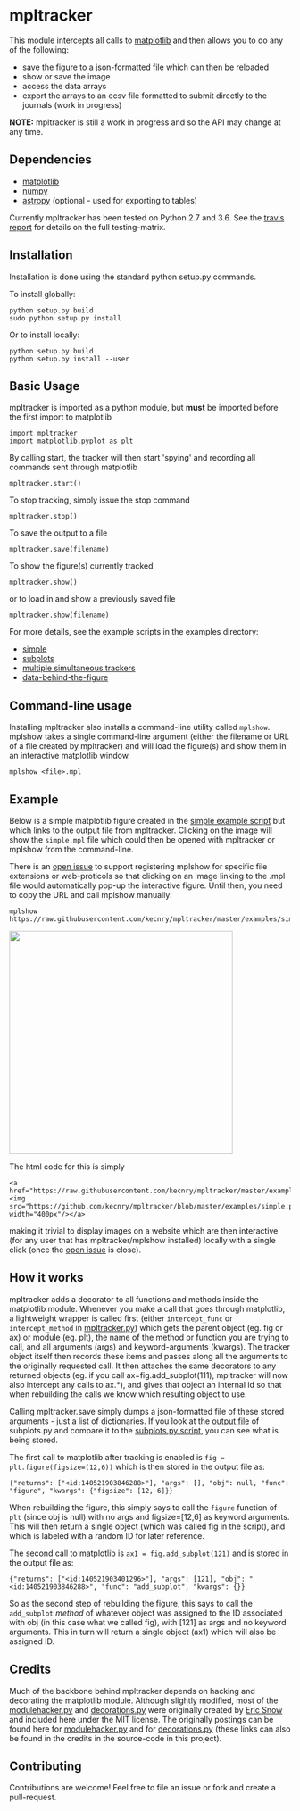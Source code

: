 # mpltracker

This module intercepts all calls to [matplotlib](https://github.com/matplotlib/matplotlib) and then allows you to do any of the following:
* save the figure to a json-formatted file which can then be reloaded
* show or save the image
* access the data arrays
* export the arrays to an ecsv file formatted to submit directly to the journals (work in progress)

**NOTE:** mpltracker is still a work in progress and so the API may change at any time.

## Dependencies

* [matplotlib](https://github.com/matplotlib/matplotlib)
* [numpy](https://github.com/numpy/numpy)
* [astropy](https://github.com/astropy/astropy) (optional - used for exporting to tables)

Currently mpltracker has been tested on Python 2.7 and 3.6.  See the [travis report](https://travis-ci.org/kecnry/mpltracker) for details on the full testing-matrix.

## Installation

Installation is done using the standard python setup.py commands.

To install globally:
```
python setup.py build
sudo python setup.py install
```

Or to install locally:
```
python setup.py build
python setup.py install --user
```

## Basic Usage

mpltracker is imported as a python module, but **must** be imported before the first import to matplotlib

```
import mpltracker
import matplotlib.pyplot as plt
```

By calling start, the tracker will then start 'spying' and recording all commands sent through matplotlib

```
mpltracker.start()
```

To stop tracking, simply issue the stop command

```
mpltracker.stop()
```

To save the output to a file

```
mpltracker.save(filename)
```

To show the figure(s) currently tracked

```
mpltracker.show()
```

or to load in and show a previously saved file

```
mpltracker.show(filename)
```

For more details, see the example scripts in the examples directory:
* [simple](https://github.com/kecnry/mpltracker/blob/master/examples/simple.py)
* [subplots](https://github.com/kecnry/mpltracker/blob/master/examples/subplots.py)
* [multiple simultaneous trackers](https://github.com/kecnry/mpltracker/blob/master/examples/multiple_trackers.py)
* [data-behind-the-figure](https://github.com/kecnry/mpltracker/blob/master/examples/data_behind_figure.py)

## Command-line usage

Installing mpltracker also installs a command-line utility called `mplshow`.  mplshow takes a single command-line argument (either the filename or URL of a file created by mpltracker) and will load the figure(s) and show them in an interactive matplotlib window.

```
mplshow <file>.mpl
```

## Example

Below is a simple matplotlib figure created in the [simple example script](https://github.com/kecnry/mpltracker/blob/master/examples/simple.py) but which links to the output file from mpltracker.  Clicking on the image will show the `simple.mpl` file which could then be opened with mpltracker or mplshow from the command-line.

There is an [open issue](https://github.com/kecnry/mpltracker/issues/1) to support registering mplshow for specific file extensions or web-proticols so that clicking on an image linking to the .mpl file would automatically pop-up the interactive figure.  Until then, you need to copy the URL and call mplshow manually:

```
mplshow https://raw.githubusercontent.com/kecnry/mpltracker/master/examples/simple.mpl
```

<a href="https://raw.githubusercontent.com/kecnry/mpltracker/master/examples/simple.mpl"><img src="https://github.com/kecnry/mpltracker/blob/master/examples/simple.png" width="400px"/></a>

The html code for this is simply

```
<a href="https://raw.githubusercontent.com/kecnry/mpltracker/master/examples/simple.mpl"><img src="https://github.com/kecnry/mpltracker/blob/master/examples/simple.png" width="400px"/></a>
```

making it trivial to display images on a website which are then interactive (for any user that has mpltracker/mplshow installed) locally with a single click (once the [open issue](https://github.com/kecnry/mpltracker/issues/1) is close).

## How it works

mpltracker adds a decorator to all functions and methods inside the matplotlib module.  Whenever you make a call that goes through matplotlib, a lightweight wrapper is called first (either `intercept_func` or `intercept_method` in [mpltracker.py](https://github.com/kecnry/mpltracker/blob/master/mpltracker/mpltracker.py)) which gets the parent object (eg. fig or ax) or module (eg. plt), the name of the method or function you are trying to call, and all arguments (args) and keyword-arguments (kwargs).  The tracker object itself then records these items and passes along all the arguments to the originally requested call.  It then attaches the same decorators to any returned objects (eg. if you call ax=fig.add_subplot(111), mpltracker will now also intercept any calls to ax.\*), and gives that object an internal id so that when rebuilding the calls we know which resulting object to use.

Calling mpltracker.save simply dumps a json-formatted file of these stored arguments - just a list of dictionaries.  If you look at the [output file](https://github.com/kecnry/mpltracker/blob/master/examples/subplots.mpl) of subplots.py and compare it to the [subplots.py script](https://github.com/kecnry/mpltracker/blob/master/examples/subplots.py), you can see what is being stored.

The first call to matplotlib after tracking is enabled is `fig = plt.figure(figsize=(12,6))` which is then stored in the output file as:

```
{"returns": ["<id:140521903846288>"], "args": [], "obj": null, "func": "figure", "kwargs": {"figsize": [12, 6]}}
```

When rebuilding the figure, this simply says to call the `figure` function of `plt` (since obj is null) with no args and figsize=[12,6] as keyword arguments.  This will then return a single object (which was called fig in the script), and which is labeled with a random ID for later reference.

The second call to matplotlib is `ax1 = fig.add_subplot(121)` and is stored in the output file as:

```
{"returns": ["<id:140521903401296>"], "args": [121], "obj": "<id:140521903846288>", "func": "add_subplot", "kwargs": {}}
```

So as the second step of rebuilding the figure, this says to call the `add_subplot` *method* of whatever object was assigned to the ID associated with obj (in this case what we called fig), with [121] as args and no keyword arguments.  This in turn will return a single object (ax1) which will also be assigned ID.

## Credits

Much of the backbone behind mpltracker depends on hacking and decorating the matplotlib module.  Although slightly modified, most of the [modulehacker.py](https://github.com/kecnry/mpltracker/blob/master/mpltracker/modulehacker.py) and [decorations.py](https://github.com/kecnry/mpltracker/blob/master/mpltracker/decorations.py) were originally created by [Eric Snow](http://code.activestate.com/recipes/users/4177816/) and included here under the MIT license.  The originally postings can be found here for [modulehacker.py](http://code.activestate.com/recipes/577740/) and for [decorations.py](http://code.activestate.com/recipes/577742-apply-decorators-to-all-functions-in-a-module/) (these links can also be found in the credits in the source-code in this project).


## Contributing

Contributions are welcome!  Feel free to file an issue or fork and create a pull-request.

